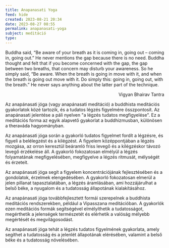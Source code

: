```yaml
---
title: Anapanasati Yoga
feed: hide
created: 2023-08-21 20:34
date: 2023-08-27 08:55
permalink: anapanasati-yoga
subject: meditáció
type: 
---
```


Buddha said, “Be aware of your breath as it is coming in, going out – coming in, going out.” He never mentions the gap because there is no need. Buddha thought and felt that if you become concerned with the gap, the gap between two breaths, that concern may disturb your awareness. So he simply said, “Be aware. When the breath is going in move with it, and when the breath is going out move with it. Do simply this: going in, going out, with the breath.” He never says anything about the latter part of the technique.
<p style="text-align:right;">Vigyan Bhairav Tantra</p>
Az anapánasati jóga (vagy anapánasati meditáció) a buddhista meditációs gyakorlatok közé tartozik, és a tudatos légzés figyelmére összpontosít. Az anapánasati jelentése a páli nyelven "a légzés tudatos megfigyelése". Ez a meditációs forma az egyik alapvető gyakorlat a buddhizmusban, különösen a theraváda hagyományban.

Az anapánasati jóga során a gyakorló tudatos figyelmet fordít a légzésre, és figyeli a belélegzést és a kilégzést. A figyelem középpontjában a légzés mozgása, az orron keresztül beáramló friss levegő és a kilégzéskor távozó levegő érzékelése áll. A gyakorló fokozatosan elmélyül a légzés folyamatának megfigyelésében, megfigyelve a légzés ritmusát, mélységét és érzeteit.

Az anapánasati jóga segít a figyelem koncentrációjának fejlesztésében és a gondolatok, érzelmek elengedésében. A gyakorló fokozatosan elmerül a jelen pillanat tapasztalatában, a légzés áramlásában, ami hozzájárulhat a belső béke, a nyugalom és a tudatosság állapotának kialakításához.

Az anapánasati jóga továbbfejlesztett formái szerepelnek a buddhista meditációs rendszerekben, például a Vipasszana meditációban. A gyakorlók ezen meditációs formák segítségével elmélyíthetik a tudatosságot, megérthetik a jelenségek természetét és elérhetik a valóság mélyebb megértését és megvilágosodást.

Az anapánasati jóga tehát a légzés tudatos figyelmének gyakorlata, amely segíthet a tudatosság és a jelenlét állapotának elérésében, valamint a belső béke és a tudatosság növelésében.